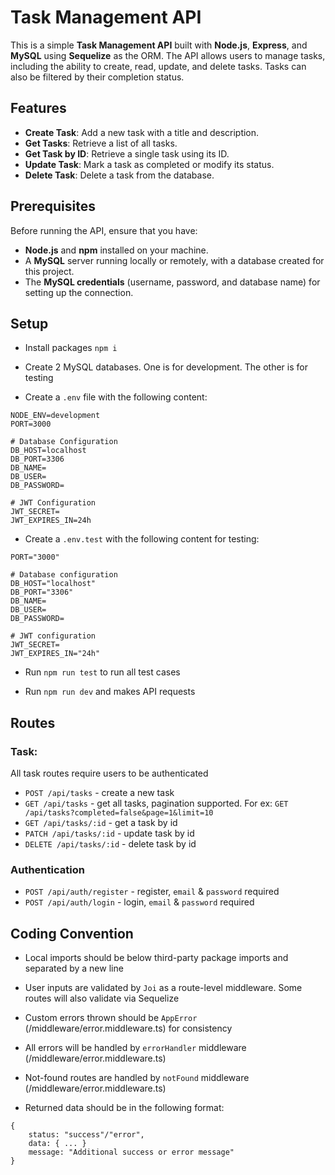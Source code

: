 # Task Management API

This is a simple **Task Management API** built with **Node.js**, **Express**, and **MySQL** using **Sequelize** as the ORM. The API allows users to manage tasks, including the ability to create, read, update, and delete tasks. Tasks can also be filtered by their completion status.

## Features

- **Create Task**: Add a new task with a title and description.
- **Get Tasks**: Retrieve a list of all tasks.
- **Get Task by ID**: Retrieve a single task using its ID.
- **Update Task**: Mark a task as completed or modify its status.
- **Delete Task**: Delete a task from the database.

## Prerequisites

Before running the API, ensure that you have:

- **Node.js** and **npm** installed on your machine.
- A **MySQL** server running locally or remotely, with a database created for this project.
- The **MySQL credentials** (username, password, and database name) for setting up the connection.

## Setup

- Install packages `npm i`

- Create 2 MySQL databases. One is for development. The other is for testing

- Create a `.env` file with the following content:

```
NODE_ENV=development
PORT=3000

# Database Configuration
DB_HOST=localhost
DB_PORT=3306
DB_NAME=
DB_USER=
DB_PASSWORD=

# JWT Configuration
JWT_SECRET=
JWT_EXPIRES_IN=24h
```

- Create a `.env.test` with the following content for testing:

```
PORT="3000"

# Database configuration
DB_HOST="localhost"
DB_PORT="3306"
DB_NAME=
DB_USER=
DB_PASSWORD=

# JWT configuration
JWT_SECRET=
JWT_EXPIRES_IN="24h"
```

- Run `npm run test` to run all test cases

- Run `npm run dev` and makes API requests

## Routes

### Task:

All task routes require users to be authenticated

- `POST /api/tasks` - create a new task
- `GET /api/tasks` - get all tasks, pagination supported. For ex: `GET /api/tasks?completed=false&page=1&limit=10`
- `GET /api/tasks/:id` - get a task by id
- `PATCH /api/tasks/:id` - update task by id
- `DELETE /api/tasks/:id` - delete task by id

### Authentication

- `POST /api/auth/register` - register, `email` & `password` required
- `POST /api/auth/login` - login, `email` & `password` required

## Coding Convention

- Local imports should be below third-party package imports and separated by a new line

- User inputs are validated by `Joi` as a route-level middleware. Some routes will also validate via Sequelize

- Custom errors thrown should be `AppError` (/middleware/error.middleware.ts) for consistency

- All errors will be handled by `errorHandler` middleware (/middleware/error.middleware.ts)

- Not-found routes are handled by `notFound` middleware (/middleware/error.middleware.ts)

- Returned data should be in the following format:

```
{
    status: "success"/"error",
    data: { ... }
    message: "Additional success or error message"
}
```
